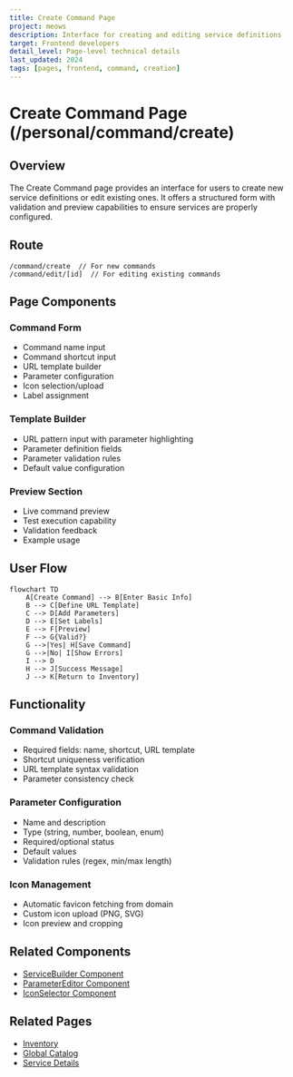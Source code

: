 ```yaml
---
title: Create Command Page
project: meows
description: Interface for creating and editing service definitions
target: Frontend developers
detail_level: Page-level technical details
last_updated: 2024
tags: [pages, frontend, command, creation]
---
```


# Create Command Page (/personal/command/create)

## Overview

The Create Command page provides an interface for users to create new service definitions or edit existing ones. It offers a structured form with validation and preview capabilities to ensure services are properly configured.

## Route

```
/command/create  // For new commands
/command/edit/[id]  // For editing existing commands
```

## Page Components

### Command Form

- Command name input
- Command shortcut input
- URL template builder
- Parameter configuration
- Icon selection/upload
- Label assignment

### Template Builder

- URL pattern input with parameter highlighting
- Parameter definition fields
- Parameter validation rules
- Default value configuration

### Preview Section

- Live command preview
- Test execution capability
- Validation feedback
- Example usage

## User Flow

```mermaid
flowchart TD
    A[Create Command] --> B[Enter Basic Info]
    B --> C[Define URL Template]
    C --> D[Add Parameters]
    D --> E[Set Labels]
    E --> F[Preview]
    F --> G{Valid?}
    G -->|Yes| H[Save Command]
    G -->|No| I[Show Errors]
    I --> D
    H --> J[Success Message]
    J --> K[Return to Inventory]
```

## Functionality

### Command Validation

- Required fields: name, shortcut, URL template
- Shortcut uniqueness verification
- URL template syntax validation
- Parameter consistency check

### Parameter Configuration

- Name and description
- Type (string, number, boolean, enum)
- Required/optional status
- Default values
- Validation rules (regex, min/max length)

### Icon Management

- Automatic favicon fetching from domain
- Custom icon upload (PNG, SVG)
- Icon preview and cropping

## Related Components

- [ServiceBuilder Component](../components/ServiceBuilder.md)
- [ParameterEditor Component](../components/ParameterEditor.md)
- [IconSelector Component](../components/IconSelector.md)

## Related Pages

- [Inventory](inventory.md)
- [Global Catalog](global-catalog.md)
- [Service Details](service-details.md)
